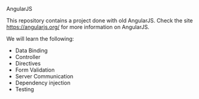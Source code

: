 AngularJS

This repository contains a project done with old AngularJS. Check the site https://angularjs.org/ for more information on AngularJS.

We will learn the following:
 - Data Binding
 - Controller
 - Directives
 - Form Validation
 - Server Communication
 - Dependency injection
 - Testing